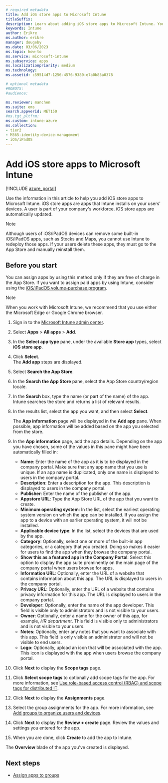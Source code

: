 ```yaml
---
# required metadata
title: Add iOS store apps to Microsoft Intune
titleSuffix:
description: Learn about adding iOS store apps to Microsoft Intune. You can assign apps using this method if the apps are free of charge in the App Store.
keywords: Intune
author: Erikre
ms.author: erikre
manager: dougeby
ms.date: 03/06/2023
ms.topic: how-to
ms.service: microsoft-intune
ms.subservice: apps
ms.localizationpriority: medium
ms.technology:
ms.assetid: c59514d7-1256-4576-9380-e7a0b85a0378

# optional metadata
#ROBOTS:
#audience:

ms.reviewer: manchen
ms.suite: ems
search.appverid: MET150
#ms.tgt_pltfrm:
ms.custom: intune-azure
ms.collection:
- tier2
- M365-identity-device-management
- iOS/iPadOS
---
```


# Add iOS store apps to Microsoft Intune

[!INCLUDE [azure_portal](../includes/azure_portal.md)]

Use the information in this article to help you add iOS store apps to Microsoft Intune. iOS store apps are apps that Intune installs on your users' devices. A user is part of your company's workforce. iOS store apps are automatically updated.

>[!NOTE]
>Although users of iOS/iPadOS devices can remove some built-in iOS/iPadOS apps, such as Stocks and Maps, you cannot use Intune to redeploy those apps. If your users delete these apps, they must go to the App Store and manually reinstall them.

## Before you start

You can assign apps by using this method only if they are free of charge in the App Store. If you want to assign paid apps by using Intune, consider using the [iOS/iPadOS volume-purchase program](vpp-apps-ios.md).

>[!NOTE]
>When you work with Microsoft Intune, we recommend that you use either the Microsoft Edge or Google Chrome browser.

1. Sign in to the [Microsoft Intune admin center](https://go.microsoft.com/fwlink/?linkid=2109431).
2. Select **Apps** > **All apps** > **Add**.
3. In the **Select app type** pane, under the available **Store app** types, select **iOS store app**.
4. Click **Select**.<br>
   The **Add app** steps are displayed.
5. Select **Search the App Store**.
6. In the **Search the App Store** pane, select the App Store country/region locale.
7. In the **Search** box, type the name (or part of the name) of the app.  
    Intune searches the store and returns a list of relevant results.
8. In the results list, select the app you want, and then select **Select**.<br>

   The **App information** page will be displayed in the **Add app** pane. When possible, app information will be added based on the app you selected from the store.

9. In the **App information** page, add the app details. Depending on the app you have chosen, some of the values in this pane might have been automatically filled in:
    - **Name**: Enter the name of the app as it is to be displayed in the company portal. Make sure that any app name that you use is unique. If an app name is duplicated, only one name is displayed to users in the company portal.
    - **Description**: Enter a description for the app. This description is displayed to users in the company portal.
    - **Publisher**: Enter the name of the publisher of the app.
    - **Appstore URL**: Type the App Store URL of the app that you want to create.
    - **Minimum operating system**: In the list, select the earliest operating system version on which the app can be installed. If you assign the app to a device with an earlier operating system, it will not be installed.
    - **Applicable device type**: In the list, select the devices that are used by the app.
    - **Category**: Optionally, select one or more of the built-in app categories, or a category that you created. Doing so makes it easier for users to find the app when they browse the company portal.
    - **Show this as a featured app in the Company Portal**: Select this option to display the app suite prominently on the main page of the company portal when users browse for apps.
    - **Information URL**: Optionally, enter the URL of a website that contains information about this app. The URL is displayed to users in the company portal.
    - **Privacy URL**: Optionally, enter the URL of a website that contains privacy information for this app. The URL is displayed to users in the company portal.
    - **Developer**: Optionally, enter the name of the app developer. This field is visible only to administrators and is not visible to your users.
    - **Owner**: Optionally, enter a name for the owner of this app, for example, *HR department*. This field is visible only to administrators and is not visible to your users.
    - **Notes**: Optionally, enter any notes that you want to associate with this app. This field is only visible an administrator and will not be visible to end users.
    - **Logo**: Optionally, upload an icon that will be associated with the app. This icon is displayed with the app when users browse the company portal.
10. Click **Next** to display the **Scope tags** page.
11. Click **Select scope tags** to optionally add scope tags for the app. For more information, see [Use role-based access control (RBAC) and scope tags for distributed IT](../fundamentals/scope-tags.md).
12. Click **Next** to display the **Assignments** page.
13. Select the group assignments for the app. For more information, see [Add groups to organize users and devices](../fundamentals/groups-add.md). 
14. Click **Next** to display the **Review + create** page. Review the values and settings you entered for the app.
15. When you are done, click **Create** to add the app to Intune.

The **Overview** blade of the app you've created is displayed.

## Next steps

- [Assign apps to groups](apps-deploy.md)
